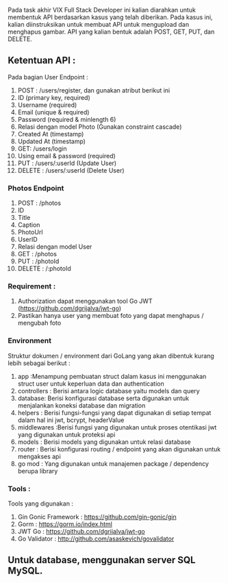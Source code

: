Pada task akhir VIX Full Stack Developer ini kalian diarahkan untuk membentuk API berdasarkan kasus yang telah diberikan. Pada kasus ini, kalian diinstruksikan untuk membuat API untuk mengupload dan menghapus gambar. API yang kalian bentuk adalah POST, GET, PUT, dan DELETE.



## Ketentuan API :
Pada bagian User Endpoint :

1. POST : /users/register, dan gunakan atribut berikut ini
2. ID (primary key, required)
3. Username (required)
4. Email (unique & required) 
5. Password (required & minlength 6)
6. Relasi dengan model Photo (Gunakan constraint cascade)
7. Created At (timestamp)
8. Updated At (timestamp)
9. GET: /users/login
10. Using email & password (required)
11. PUT : /users/:userId (Update User)
12. DELETE : /users/:userId (Delete User)

### Photos Endpoint

1. POST : /photos 
2. ID
3. Title
4. Caption
5. PhotoUrl
6. UserID
7. Relasi dengan model User
8. GET : /photos
9. PUT : /photoId
10. DELETE : /:photoId


### Requirement :
1. Authorization dapat menggunakan tool Go JWT (https://github.com/dgrijalva/jwt-go) 
2. Pastikan hanya user yang membuat foto yang dapat menghapus / mengubah foto


### Environment
Struktur dokumen / environment dari GoLang yang akan dibentuk kurang lebih sebagai berikut :

1. app :Menampung pembuatan struct dalam kasus ini menggunakan struct user untuk keperluan data dan authentication
2. controllers : Berisi antara logic database yaitu models dan query
3. database: Berisi konfigurasi database serta digunakan untuk menjalankan koneksi database dan migration
4. helpers : Berisi fungsi-fungsi yang dapat digunakan di setiap tempat dalam hal ini jwt, bcrypt, headerValue
5. middlewares :Berisi fungsi yang digunakan untuk proses otentikasi jwt yang digunakan untuk proteksi api
6. models : Berisi models yang digunakan untuk relasi database 
7. router : Berisi konfigurasi routing / endpoint yang akan digunakan untuk mengakses api
8. go mod : Yang digunakan untuk manajemen package / dependency berupa library


### Tools :
Tools yang digunakan : 

1. Gin Gonic Framework : https://github.com/gin-gonic/gin 
2. Gorm : https://gorm.io/index.html 
3. JWT Go : https://github.com/dgrijalva/jwt-go 
4. Go Validator : http://github.com/asaskevich/govalidator 


## Untuk database, menggunakan server SQL MySQL.
